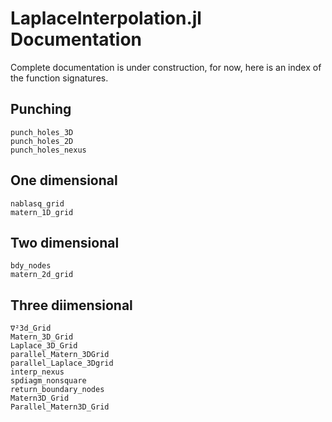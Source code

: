 # LaplaceInterpolation.jl Documentation

Complete documentation is under construction, for now, here is an index of the
function signatures.

## Punching
```@docs
punch_holes_3D
punch_holes_2D
punch_holes_nexus
```

## One dimensional

```@docs
nablasq_grid
matern_1D_grid
```

## Two dimensional

```@docs
bdy_nodes
matern_2d_grid
```

## Three diimensional

```@docs
∇²3d_Grid
Matern_3D_Grid
Laplace_3D_Grid
parallel_Matern_3DGrid
parallel_Laplace_3Dgrid
interp_nexus 
spdiagm_nonsquare
return_boundary_nodes
Matern3D_Grid
Parallel_Matern3D_Grid
```
